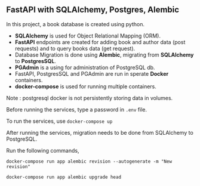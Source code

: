 
## FastAPI with SQLAlchemy, Postgres, Alembic
In this project, a book database is created using python.

- __SQLAlchemy__ is used for Object Relational Mapping (ORM).
- __FastAPI__ endpoints are created for adding book and author data (post requests) and to query books data (get request).
- Database Migration is done using __Alembic__, migrating from __SQLAlchemy__ to __PostgresSQL__.
- __PGAdmin__ is a using for administration of PostgreSQL db.
- FastAPI, PostgresSQL and PGAdmin are run in sperate __Docker__ containers.
- __docker-compose__ is used for running multiple containers.

Note : postgresql docker is not persistently storing data in volumes.

Before running the services, type a password in `.env` file.

To run the services, use `docker-compose up`

After running the services, migration needs to be done from SQLAlchemy to PostgreSQL.

Run the following commands,

`docker-compose run app alembic revision --autogenerate -m "New revision"`

`docker-compose run app alembic upgrade head`




